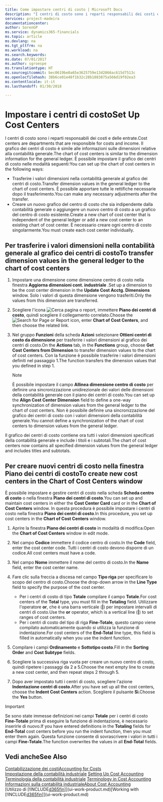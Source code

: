 ```yaml
---
title: Come impostare centri di costo | Microsoft Docs
description: "I centri di costo sono i reparti responsabili dei costi e delle entrate. Il grafico dei centri di costo è simile alle informazioni sulle dimensioni relative alla contabilità generale."
services: project-madeira
documentationcenter: 
author: SorenGP
ms.service: dynamics365-financials
ms.topic: article
ms.devlang: na
ms.tgt_pltfrm: na
ms.workload: na
ms.search.keywords: 
ms.date: 07/01/2017
ms.author: sgroespe
ms.translationtype: HT
ms.sourcegitcommit: bec0619be0a65e3625759e13d2866ac615d7513c
ms.openlocfilehash: 38b6ce01e48f1b32c28b1883875a566d19f02ea3
ms.contentlocale: it-it
ms.lasthandoff: 01/30/2018

---
```

# <a name="set-up-cost-centers"></a><span data-ttu-id="be2b5-104">Impostare i centri di costo</span><span class="sxs-lookup"><span data-stu-id="be2b5-104">Set Up Cost Centers</span></span>
<span data-ttu-id="be2b5-105">I centri di costo sono i reparti responsabili dei costi e delle entrate.</span><span class="sxs-lookup"><span data-stu-id="be2b5-105">Cost centers are departments that are responsible for costs and income.</span></span> <span data-ttu-id="be2b5-106">Il grafico dei centri di costo è simile alle informazioni sulle dimensioni relative alla contabilità generale.</span><span class="sxs-lookup"><span data-stu-id="be2b5-106">The chart of cost centers is similar to the dimension information for the general ledger.</span></span> <span data-ttu-id="be2b5-107">È possibile impostare il grafico dei centri di costo nelle modalità seguenti:</span><span class="sxs-lookup"><span data-stu-id="be2b5-107">You can set up the chart of cost centers in the following ways:</span></span>  

-   <span data-ttu-id="be2b5-108">Trasferire i valori dimensioni nella contabilità generale al grafico dei centri di costo.</span><span class="sxs-lookup"><span data-stu-id="be2b5-108">Transfer dimension values in the general ledger to the chart of cost centers.</span></span> <span data-ttu-id="be2b5-109">È possibile apportare tutte le rettifiche necessarie dopo il trasferimento.</span><span class="sxs-lookup"><span data-stu-id="be2b5-109">You can make any necessary adjustments after the transfer.</span></span>  
-   <span data-ttu-id="be2b5-110">Creare un nuovo grafico del centro di costo che sia indipendente dalla contabilità generale o aggiungere un nuovo centro di costo a un grafico del centro di costo esistente.</span><span class="sxs-lookup"><span data-stu-id="be2b5-110">Create a new chart of cost center that is independent of the general ledger or add a new cost center to an existing chart of cost center.</span></span> <span data-ttu-id="be2b5-111">È necessario creare ogni centro di costo singolarmente.</span><span class="sxs-lookup"><span data-stu-id="be2b5-111">You must create each cost center individually.</span></span>  

## <a name="to-transfer-dimension-values-in-the-general-ledger-to-the-chart-of-cost-centers"></a><span data-ttu-id="be2b5-112">Per trasferire i valori dimensioni nella contabilità generale al grafico dei centri di costo</span><span class="sxs-lookup"><span data-stu-id="be2b5-112">To transfer dimension values in the general ledger to the chart of cost centers</span></span>  
1.  <span data-ttu-id="be2b5-113">Impostare una dimensione come dimensione centro di costo nella finestra **Aggiorna dimensioni cont. industriale** .</span><span class="sxs-lookup"><span data-stu-id="be2b5-113">Set up a dimension to be the cost center dimension in the **Update Cost Acctg. Dimensions** window.</span></span> <span data-ttu-id="be2b5-114">Solo i valori di questa dimensione vengono trasferiti.</span><span class="sxs-lookup"><span data-stu-id="be2b5-114">Only the values from this dimension are transferred.</span></span>  
2.  <span data-ttu-id="be2b5-115">Scegliere l'icona ![Cerca pagina o report](media/ui-search/search_small.png "icona Cerca pagina o report"), immettere **Piano dei centri di costo**, quindi scegliere il collegamento correlato.</span><span class="sxs-lookup"><span data-stu-id="be2b5-115">Choose the ![Search for Page or Report](media/ui-search/search_small.png "Search for Page or Report icon") icon, enter **Chart of Cost Centers**, and then choose the related link.</span></span>  
3.  <span data-ttu-id="be2b5-116">Nel gruppo **Funzioni** della scheda **Azioni** selezionare **Ottieni centri di costo da dimensione** per trasferire i valori dimensioni al grafico dei centri di costo.</span><span class="sxs-lookup"><span data-stu-id="be2b5-116">On the **Actions** tab, in the **Functions** group, choose **Get Cost Centers from Dimension** to transfer dimension values to the chart of cost centers.</span></span> <span data-ttu-id="be2b5-117">Con la funzione è possibile trasferire i valori dimensioni definiti nel passaggio 1.</span><span class="sxs-lookup"><span data-stu-id="be2b5-117">The function transfers the dimension values that you defined in step 1.</span></span>  

    > [!NOTE]  
    >  <span data-ttu-id="be2b5-118">È possibile impostare il campo **Allinea dimensione centro di costo** per definire una sincronizzazione unidirezionale dei valori delle dimensioni della contabilità generale con il piano dei centri di costo.</span><span class="sxs-lookup"><span data-stu-id="be2b5-118">You can set up the **Align Cost Center Dimension**  field to define a one-way synchronization of dimension values from the general ledger to the chart of cost centers.</span></span> <span data-ttu-id="be2b5-119">Non è possibile definire una sincronizzazione del grafico dei centri di costo con i valori dimensioni della contabilità generale.</span><span class="sxs-lookup"><span data-stu-id="be2b5-119">You cannot define a synchronization of the chart of cost centers to dimension values from the general ledger.</span></span>  

<span data-ttu-id="be2b5-120">Il grafico dei centri di costo contiene ora tutti i valori dimensioni specificati della contabilità generale e include i titoli e i subtotali.</span><span class="sxs-lookup"><span data-stu-id="be2b5-120">The chart of cost centers now contains all specified dimension values from the general ledger and includes titles and subtotals.</span></span>  

## <a name="to-create-new-cost-centers-in-the-chart-of-cost-centers-window"></a><span data-ttu-id="be2b5-121">Per creare nuovi centri di costo nella finestra Piano dei centri di costo</span><span class="sxs-lookup"><span data-stu-id="be2b5-121">To create new cost centers in the Chart of Cost Centers window</span></span>  
<span data-ttu-id="be2b5-122">È possibile impostare e gestire centri di costo nella scheda **Scheda centro di costo** o nella finestra **Piano dei centri di costo**.</span><span class="sxs-lookup"><span data-stu-id="be2b5-122">You can set up and maintain cost centers in either the **Cost Center Card** card or in the **Chart of Cost Centers** window.</span></span> <span data-ttu-id="be2b5-123">In questa procedura è possibile impostare i centri di costo nella finestra  **Piano dei centri di costo**.</span><span class="sxs-lookup"><span data-stu-id="be2b5-123">In this procedure, you set up cost centers in the **Chart of Cost Centers** window.</span></span>  

1. <span data-ttu-id="be2b5-124">Aprire la finestra **Piano dei centri di costo** in modalità di modifica.</span><span class="sxs-lookup"><span data-stu-id="be2b5-124">Open the **Chart of Cost Centers** window in edit mode.</span></span>  
2. <span data-ttu-id="be2b5-125">Nel campo  **Codice** immettere il codice centro di costo.</span><span class="sxs-lookup"><span data-stu-id="be2b5-125">In the **Code** field, enter the cost center code.</span></span> <span data-ttu-id="be2b5-126">Tutti i centri di costo devono disporre di un codice.</span><span class="sxs-lookup"><span data-stu-id="be2b5-126">All cost centers must have a code.</span></span>  
3. <span data-ttu-id="be2b5-127">Nel campo **Nome** immettere il nome del centro di costo.</span><span class="sxs-lookup"><span data-stu-id="be2b5-127">In the **Name** field, enter the cost center name.</span></span>  
4. <span data-ttu-id="be2b5-128">Fare clic sulla freccia a discesa nel campo **Tipo riga** per specificare lo scopo del centro di costo.</span><span class="sxs-lookup"><span data-stu-id="be2b5-128">Choose the drop-down arrow in the **Line Type** field to specify the purpose of the cost center.</span></span>  

    - <span data-ttu-id="be2b5-129">Per i centri di costo di tipo **Totale** compilare il campo **Totale**.</span><span class="sxs-lookup"><span data-stu-id="be2b5-129">For cost centers of the **Total** type, you must fill in the **Totaling** field.</span></span> <span data-ttu-id="be2b5-130">Utilizzare l'operatore **or**, che è una barra verticale (**&#124;**) per impostare intervalli di centri di costo.</span><span class="sxs-lookup"><span data-stu-id="be2b5-130">Use the **or** operator, which is a vertical line (**&#124;**) to set ranges of cost centers.</span></span>  
    - <span data-ttu-id="be2b5-131">Per i centri di costo del tipo di riga **Fine-Totale**, questo campo viene compilato automaticamente quando si utilizza la funzione di indentazione.</span><span class="sxs-lookup"><span data-stu-id="be2b5-131">For cost centers of the **End-Total** line type, this field is filled in automatically when you use the indent function.</span></span>  
5.  <span data-ttu-id="be2b5-132">Compilare i campi **Ordinamento** e **Sottotipo costo**.</span><span class="sxs-lookup"><span data-stu-id="be2b5-132">Fill in the **Sorting Order** and **Cost Subtype** fields.</span></span>  
6.  <span data-ttu-id="be2b5-133">Scegliere la successiva riga vuota per creare un nuovo centro di costo, quindi ripetere i passaggi da 2 a 5.</span><span class="sxs-lookup"><span data-stu-id="be2b5-133">Choose the next empty line to create a new cost center, and then repeat steps 2 through 5.</span></span>  
7.  <span data-ttu-id="be2b5-134">Dopo aver impostato tutti i centri di costo, scegliere l'azione **Indentazione centri di costo**.</span><span class="sxs-lookup"><span data-stu-id="be2b5-134">After you have set up all the cost centers, choose the **Indent Cost Centers** action.</span></span> <span data-ttu-id="be2b5-135">Scegliere il pulsante **Sì**.</span><span class="sxs-lookup"><span data-stu-id="be2b5-135">Choose the **Yes** button.</span></span>  

> [!IMPORTANT]  
>  <span data-ttu-id="be2b5-136">Se sono state immesse definizioni nei campi **Totale** per i centri di costo **Fine-Totale** prima di eseguire la funzione di indentazione, è necessario inserirle di nuovo.</span><span class="sxs-lookup"><span data-stu-id="be2b5-136">If you have entered definitions in the **Totaling** fields for **End-Total** cost centers before you run the indent function, then you must enter them again.</span></span> <span data-ttu-id="be2b5-137">Questa funzione consente di sovrascrivere i valori in tutti i campi **Fine-Totale**.</span><span class="sxs-lookup"><span data-stu-id="be2b5-137">The function overwrites the values in all **End-Total** fields.</span></span>  

## <a name="see-also"></a><span data-ttu-id="be2b5-138">Vedi anche</span><span class="sxs-lookup"><span data-stu-id="be2b5-138">See Also</span></span>  
[<span data-ttu-id="be2b5-139">Contabilizzazione dei costi</span><span class="sxs-lookup"><span data-stu-id="be2b5-139">Accounting for Costs</span></span>](finance-manage-cost-accounting.md)  
<span data-ttu-id="be2b5-140">[Impostazione della contabilità industriale](finance-set-up-cost-accounting.md) </span><span class="sxs-lookup"><span data-stu-id="be2b5-140">[Setting Up Cost Accounting](finance-set-up-cost-accounting.md) </span></span>  
<span data-ttu-id="be2b5-141">[Terminologia della contabilità industriale](finance-terminology-in-cost-accounting.md) </span><span class="sxs-lookup"><span data-stu-id="be2b5-141">[Terminology in Cost Accounting](finance-terminology-in-cost-accounting.md) </span></span>  
[<span data-ttu-id="be2b5-142">Informazioni sulla contabilità industriale</span><span class="sxs-lookup"><span data-stu-id="be2b5-142">About Cost Accounting</span></span>](finance-about-cost-accounting.md)  
<span data-ttu-id="be2b5-143">[Utilizzo di [!INCLUDE[d365fin](includes/d365fin_md.md)]](ui-work-product.md)</span><span class="sxs-lookup"><span data-stu-id="be2b5-143">[Working with [!INCLUDE[d365fin](includes/d365fin_md.md)]](ui-work-product.md)</span></span>

